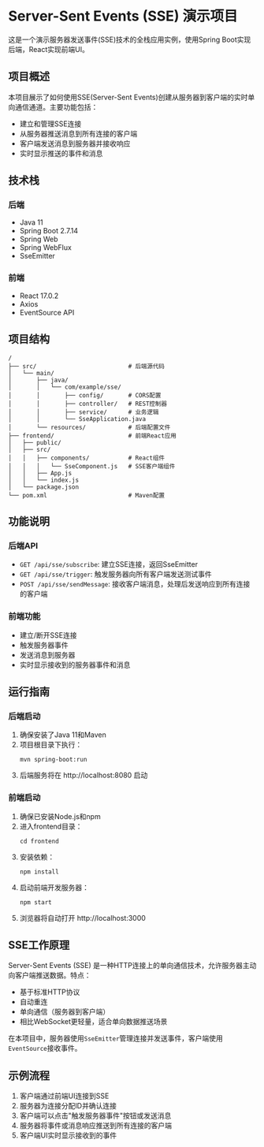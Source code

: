 # Server-Sent Events (SSE) 演示项目

这是一个演示服务器发送事件(SSE)技术的全栈应用实例，使用Spring Boot实现后端，React实现前端UI。

## 项目概述

本项目展示了如何使用SSE(Server-Sent Events)创建从服务器到客户端的实时单向通信通道。主要功能包括：

- 建立和管理SSE连接
- 从服务器推送消息到所有连接的客户端
- 客户端发送消息到服务器并接收响应
- 实时显示推送的事件和消息

## 技术栈

### 后端
- Java 11
- Spring Boot 2.7.14
- Spring Web
- Spring WebFlux
- SseEmitter

### 前端
- React 17.0.2
- Axios
- EventSource API

## 项目结构

```
/
├── src/                          # 后端源代码
│   └── main/
│       ├── java/
│       │   └── com/example/sse/
│       │       ├── config/       # CORS配置
│       │       ├── controller/   # REST控制器
│       │       ├── service/      # 业务逻辑
│       │       └── SseApplication.java
│       └── resources/            # 后端配置文件
├── frontend/                     # 前端React应用
│   ├── public/
│   ├── src/
│   │   ├── components/           # React组件
│   │   │   └── SseComponent.js   # SSE客户端组件
│   │   ├── App.js
│   │   └── index.js
│   └── package.json
└── pom.xml                       # Maven配置
```

## 功能说明

### 后端API

- `GET /api/sse/subscribe`: 建立SSE连接，返回SseEmitter
- `GET /api/sse/trigger`: 触发服务器向所有客户端发送测试事件
- `POST /api/sse/sendMessage`: 接收客户端消息，处理后发送响应到所有连接的客户端

### 前端功能

- 建立/断开SSE连接
- 触发服务器事件
- 发送消息到服务器
- 实时显示接收到的服务器事件和消息

## 运行指南

### 后端启动

1. 确保安装了Java 11和Maven
2. 项目根目录下执行：
   ```
   mvn spring-boot:run
   ```
3. 后端服务将在 http://localhost:8080 启动

### 前端启动

1. 确保已安装Node.js和npm
2. 进入frontend目录：
   ```
   cd frontend
   ```
3. 安装依赖：
   ```
   npm install
   ```
4. 启动前端开发服务器：
   ```
   npm start
   ```
5. 浏览器将自动打开 http://localhost:3000

## SSE工作原理

Server-Sent Events (SSE) 是一种HTTP连接上的单向通信技术，允许服务器主动向客户端推送数据。特点：

- 基于标准HTTP协议
- 自动重连
- 单向通信（服务器到客户端）
- 相比WebSocket更轻量，适合单向数据推送场景

在本项目中，服务器使用`SseEmitter`管理连接并发送事件，客户端使用`EventSource`接收事件。

## 示例流程

1. 客户端通过前端UI连接到SSE
2. 服务器为连接分配ID并确认连接
3. 客户端可以点击"触发服务器事件"按钮或发送消息
4. 服务器将事件或消息响应推送到所有连接的客户端
5. 客户端UI实时显示接收到的事件
